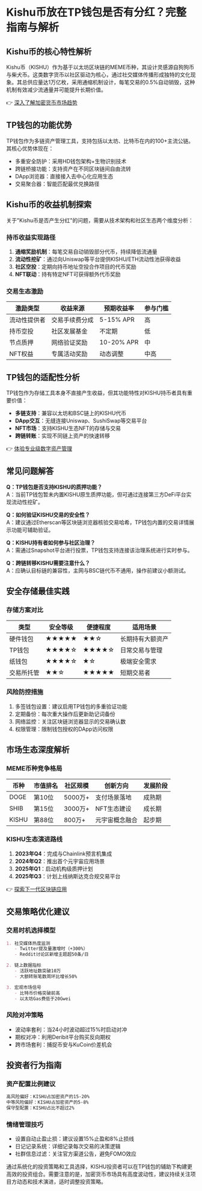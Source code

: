 # Kishu币放在TP钱包是否有分红？完整指南与解析

## Kishu币的核心特性解析

Kishu币（KISHU）作为基于以太坊区块链的MEME币种，其设计灵感源自狗狗币与柴犬币。这类数字货币以社区驱动为核心，通过社交媒体传播形成独特的文化现象。其总供应量达1万亿枚，采用通缩机制设计，每笔交易的0.5%自动销毁，这种机制有效减少流通量并可能提升长期价值。

👉 [深入了解加密货币市场趋势](https://bit.ly/okx_welcome)

## TP钱包的功能优势

TP钱包作为多链资产管理工具，支持包括以太坊、比特币在内的100+主流公链。其核心优势体现在：
- 多重安全防护：采用HD钱包架构+生物识别技术
- 跨链桥接功能：支持资产在不同区块链间自由流转
- DApp浏览器：直接接入去中心化应用生态
- 交易聚合器：智能匹配最优兑换路径

## Kishu币的收益机制探索

关于"Kishu币是否产生分红"的问题，需要从技术架构和社区生态两个维度分析：

### 持币收益实现路径
1. **通缩奖励机制**：每笔交易自动销毁部分代币，持续降低流通量
2. **流动性挖矿**：通过向Uniswap等平台提供KISHU/ETH流动性池获得收益
3. **社区空投**：定期向持币地址空投合作项目的代币奖励
4. **NFT联动**：持有特定NFT可获得额外代币奖励

### 交易生态激励
| 激励类型       | 收益来源                 | 预期收益率 | 参与门槛 |
|----------------|--------------------------|------------|----------|
| 流动性提供者   | 交易手续费分成           | 5-15% APR  | 高       |
| 持币空投       | 社区发展基金             | 不定期     | 低       |
| 节点质押       | 网络验证奖励             | 10-20% APR | 中       |
| NFT权益        | 专属活动奖励             | 动态调整   | 中高     |

## TP钱包的适配性分析

TP钱包作为存储工具本身不直接产生收益，但其功能特性对KISHU持币者具有重要价值：
- **多链支持**：兼容以太坊和BSC链上的KISHU代币
- **DApp交互**：无缝连接Uniswap、SushiSwap等交易平台
- **NFT市场**：支持KISHU生态NFT的存储与交易
- **跨链转账**：实现不同链上资产的快速转移

👉 [体验专业级数字资产管理](https://bit.ly/okx_welcome)

## 常见问题解答

**Q：TP钱包是否支持KISHU的质押功能？**  
A：当前TP钱包暂未内置KISHU原生质押功能，但可通过连接第三方DeFi平台实现流动性挖矿。

**Q：如何验证KISHU交易的安全性？**  
A：建议通过Etherscan等区块链浏览器核验交易哈希，TP钱包内置的交易详情展示功能可辅助验证。

**Q：KISHU持有者如何参与社区治理？**  
A：需通过Snapshot平台进行投票，TP钱包支持连接该治理系统进行实时参与。

**Q：跨链转移KISHU需要注意什么？**  
A：应确认目标链的兼容性，主网与BSC链代币不通用，操作前建议小额测试。

## 安全存储最佳实践

### 存储方案对比
| 类型       | 安全等级 | 便捷程度 | 适用场景           |
|------------|----------|----------|--------------------|
| 硬件钱包   | ★★★★★    | ★★☆      | 长期持有大额资产   |
| TP钱包     | ★★★★☆    | ★★★★☆    | 日常交易与管理     |
| 纸钱包     | ★★★★☆    | ★☆       | 极端安全需求       |
| 交易所托管 | ★★☆      | ★★★★★    | 短期交易者         |

### 风险防控措施
1. 多签钱包设置：建议启用TP钱包的多重验证功能
2. 定期备份：每次重大操作后更新助记词备份
3. 网络监控：关注区块链浏览器显示的交易确认数
4. 权限管理：限制钱包授权的DApp访问权限

## 市场生态深度解析

### MEME币种竞争格局
| 币种   | 市值排名 | 社区规模 | 创新方向         | 发展阶段 |
|--------|----------|----------|------------------|----------|
| DOGE   | 第10位   | 5000万+  | 支付场景落地     | 成熟期   |
| SHIB   | 第15位   | 3000万+  | NFT生态建设      | 成长期   |
| KISHU  | 第88位   | 800万+   | 元宇宙概念融合   | 起步期   |

### KISHU生态演进路线
1. **2023年Q4**：完成与Chainlink预言机集成
2. **2024年Q2**：推出首个元宇宙应用场景
3. **2025年Q1**：启动机构级质押计划
4. **2025年Q3**：计划上线纳斯达克合规交易平台

👉 [探索下一代区块链应用](https://bit.ly/okx_welcome)

## 交易策略优化建议

### 交易时机选择模型
```markdown
1. 社交媒体热度监测
   - Twitter提及量激增时（+300%）
   - Reddit讨论区新增主题超50条/日

2. 链上数据指标
   - 活跃地址数突破10万
   - 大额转账笔数周环比增长50%

3. 宏观市场信号
   - 比特币价格突破前高
   - 以太坊Gas费低于20Gwei
```

### 风险对冲策略
- 波动率套利：当24小时波动超过15%时启动对冲
- 期权对冲：利用Deribit平台购买反向期权
- 跨市场套利：捕捉币安与KuCoin价差机会

## 投资者行为指南

### 资产配置比例建议
```markdown
高风险偏好：KISHU占加密资产的15-20%
中等风险偏好：KISHU占加密资产的5-8%
保守型配置：KISHU占比不超过2%
```

### 情绪管理技巧
- 设置自动止盈止损：建议设置15%止盈和8%止损线
- 日记记录系统：详细记录每次交易的决策逻辑
- 社群信息过滤：关注官方渠道公告，避免FOMO效应

通过系统化的投资策略和工具选择，KISHU投资者可以在TP钱包的辅助下构建更高效的投资组合。需要注意的是，加密货币市场具有高度波动性，建议持续关注项目方动态和技术演进，适时调整投资策略。